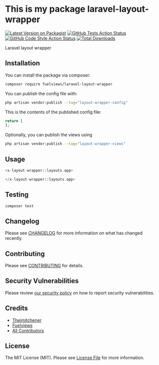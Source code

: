 # This is my package laravel-layout-wrapper

[![Latest Version on Packagist](https://img.shields.io/packagist/v/fuelviews/laravel-layout-wrapper.svg?style=flat-square)](https://packagist.org/packages/fuelviews/laravel-layout-wrapper)
[![GitHub Tests Action Status](https://img.shields.io/github/actions/workflow/status/fuelviews/laravel-layout-wrapper/run-tests.yml?branch=main&label=tests&style=flat-square)](https://github.com/fuelviews/laravel-layout-wrapper/actions?query=workflow%3Arun-tests+branch%3Amain)
[![GitHub Code Style Action Status](https://img.shields.io/github/actions/workflow/status/fuelviews/laravel-layout-wrapper/fix-php-code-style-issues.yml?branch=main&label=code%20style&style=flat-square)](https://github.com/fuelviews/laravel-layout-wrapper/actions?query=workflow%3A"Fix+PHP+code+style+issues"+branch%3Amain)
[![Total Downloads](https://img.shields.io/packagist/dt/fuelviews/laravel-layout-wrapper.svg?style=flat-square)](https://packagist.org/packages/fuelviews/laravel-layout-wrapper)

Laravel layout wrapper

## Installation

You can install the package via composer:

```bash
composer require fuelviews/laravel-layout-wrapper
```


You can publish the config file with:

```bash
php artisan vendor:publish --tag="layout-wrapper-config"
```

This is the contents of the published config file:

```php
return [
];
```

Optionally, you can publish the views using

```bash
php artisan vendor:publish --tag="layout-wrapper-views"
```

## Usage

```php
<x-layout-wrapper::layouts.app>

</x-layout-wrapper::layouts.app>

```

## Testing

```bash
composer test
```

## Changelog

Please see [CHANGELOG](CHANGELOG.md) for more information on what has changed recently.

## Contributing

Please see [CONTRIBUTING](CONTRIBUTING.md) for details.

## Security Vulnerabilities

Please review [our security policy](../../security/policy) on how to report security vulnerabilities.

## Credits

- [Thejmitchener](https://github.com/thejmitchener)
- [Fuelviews](https://github.com/fuelviews)
- [All Contributors](../../contributors)

## License

The MIT License (MIT). Please see [License File](LICENSE.md) for more information.
